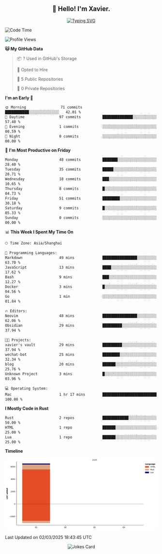 <h2 align="center">👋 Hello! I'm Xavier.</h2>

<!-- typing svg starts -->
<div align="center">
 <a href="https://git.io/typing-svg"><img src="https://readme-typing-svg.demolab.com?font=Fira+Code&size=16&pause=1000&color=FFFFFFF0&width=435&lines=Fear+is+temporary.+Regret+is+forever." alt="Typing SVG" /></a>
</div>
<!-- typing svg ends -->

<!--START_SECTION:waka-->
![Code Time](http://img.shields.io/badge/Code%20Time-257%20hrs%2024%20mins-blue)

![Profile Views](http://img.shields.io/badge/Profile%20Views-2-blue)

**🐱 My GitHub Data** 

> 📦 ? Used in GitHub's Storage 
 > 
> 💼 Opted to Hire
 > 
> 📜 5 Public Repositories 
 > 
> 🔑 0 Private Repositories 
 > 
**I'm an Early 🐤** 

```text
🌞 Morning                71 commits          ███████████░░░░░░░░░░░░░░   42.01 % 
🌆 Daytime                97 commits          ██████████████░░░░░░░░░░░   57.40 % 
🌃 Evening                1 commits           ░░░░░░░░░░░░░░░░░░░░░░░░░   00.59 % 
🌙 Night                  0 commits           ░░░░░░░░░░░░░░░░░░░░░░░░░   00.00 % 
```
📅 **I'm Most Productive on Friday** 

```text
Monday                   48 commits          ███████░░░░░░░░░░░░░░░░░░   28.40 % 
Tuesday                  35 commits          █████░░░░░░░░░░░░░░░░░░░░   20.71 % 
Wednesday                18 commits          ███░░░░░░░░░░░░░░░░░░░░░░   10.65 % 
Thursday                 8 commits           █░░░░░░░░░░░░░░░░░░░░░░░░   04.73 % 
Friday                   51 commits          ████████░░░░░░░░░░░░░░░░░   30.18 % 
Saturday                 9 commits           █░░░░░░░░░░░░░░░░░░░░░░░░   05.33 % 
Sunday                   0 commits           ░░░░░░░░░░░░░░░░░░░░░░░░░   00.00 % 
```


📊 **This Week I Spent My Time On** 

```text
🕑︎ Time Zone: Asia/Shanghai

💬 Programming Languages: 
Markdown                 49 mins             ████████████████░░░░░░░░░   63.70 % 
JavaScript               13 mins             ████░░░░░░░░░░░░░░░░░░░░░   17.62 % 
Bash                     9 mins              ███░░░░░░░░░░░░░░░░░░░░░░   12.27 % 
Docker                   3 mins              █░░░░░░░░░░░░░░░░░░░░░░░░   04.56 % 
Go                       1 min               ░░░░░░░░░░░░░░░░░░░░░░░░░   01.84 % 

🔥 Editors: 
Neovim                   48 mins             ████████████████░░░░░░░░░   62.06 % 
Obsidian                 29 mins             █████████░░░░░░░░░░░░░░░░   37.94 % 

🐱‍💻 Projects: 
xavier's vault           29 mins             █████████░░░░░░░░░░░░░░░░   37.94 % 
wechat-bot               25 mins             ████████░░░░░░░░░░░░░░░░░   32.34 % 
blog                     20 mins             ██████░░░░░░░░░░░░░░░░░░░   25.76 % 
Unknown Project          3 mins              █░░░░░░░░░░░░░░░░░░░░░░░░   03.96 % 

💻 Operating System: 
Mac                      1 hr 17 mins        █████████████████████████   100.00 % 
```

**I Mostly Code in Rust** 

```text
Rust                     2 repos             ████████████░░░░░░░░░░░░░   50.00 % 
HTML                     1 repo              ██████░░░░░░░░░░░░░░░░░░░   25.00 % 
Lua                      1 repo              ██████░░░░░░░░░░░░░░░░░░░   25.00 % 
```



**Timeline**

![Lines of Code chart](https://raw.githubusercontent.com/xavier2code/xavier2code/main/assets/bar_graph.png)


 Last Updated on 02/03/2025 18:43:45 UTC
<!--END_SECTION:waka-->

<!-- jokes card -->
<div align="center">
 <img src="https://readme-jokes.vercel.app/api?hideBorder" alt="Jokes Card" />
</div>
